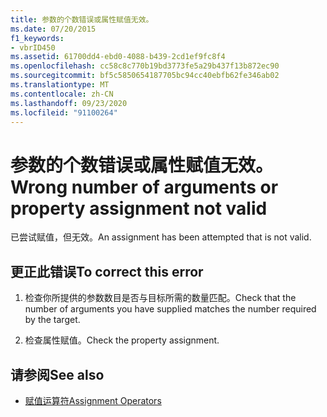 ```yaml
---
title: 参数的个数错误或属性赋值无效。
ms.date: 07/20/2015
f1_keywords:
- vbrID450
ms.assetid: 61700dd4-ebd0-4088-b439-2cd1ef9fc8f4
ms.openlocfilehash: cc58c8c770b19bd3773fe5a29b437f13b872ec90
ms.sourcegitcommit: bf5c5850654187705bc94cc40ebfb62fe346ab02
ms.translationtype: MT
ms.contentlocale: zh-CN
ms.lasthandoff: 09/23/2020
ms.locfileid: "91100264"
---
```

# <a name="wrong-number-of-arguments-or-property-assignment-not-valid"></a><span data-ttu-id="bffab-102">参数的个数错误或属性赋值无效。</span><span class="sxs-lookup"><span data-stu-id="bffab-102">Wrong number of arguments or property assignment not valid</span></span>

<span data-ttu-id="bffab-103">已尝试赋值，但无效。</span><span class="sxs-lookup"><span data-stu-id="bffab-103">An assignment has been attempted that is not valid.</span></span>  
  
## <a name="to-correct-this-error"></a><span data-ttu-id="bffab-104">更正此错误</span><span class="sxs-lookup"><span data-stu-id="bffab-104">To correct this error</span></span>  
  
1. <span data-ttu-id="bffab-105">检查你所提供的参数数目是否与目标所需的数量匹配。</span><span class="sxs-lookup"><span data-stu-id="bffab-105">Check that the number of arguments you have supplied matches the number required by the target.</span></span>  
  
2. <span data-ttu-id="bffab-106">检查属性赋值。</span><span class="sxs-lookup"><span data-stu-id="bffab-106">Check the property assignment.</span></span>  
  
## <a name="see-also"></a><span data-ttu-id="bffab-107">请参阅</span><span class="sxs-lookup"><span data-stu-id="bffab-107">See also</span></span>

- [<span data-ttu-id="bffab-108">赋值运算符</span><span class="sxs-lookup"><span data-stu-id="bffab-108">Assignment Operators</span></span>](../language-reference/operators/assignment-operators.md)
